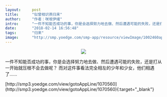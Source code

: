 ```yaml
---
layout:     post
title:      "似曾相识燕归来"
author:     "作者：咲坂伊绪"
intro:      "一件不知能否成功的事，你是会选择努力地去做、然后遭遇可能的失败，还是打从一开始就压根不会去做呢？ 而对这件事看法完全相左的少年和少女，他们相遇了……"
date:       "2018-02-14 16:56:48"
tags:       "归来"
image:      "http://smp.yoedge.com/smp-app/resource/viewImage/1002460appline.png"
---
```

<div style="text-align: center">
<p><img src="http://smp.yoedge.com/smp-app/resource/viewImage/1002460appline.png"/></p>
</div>
<p class="post-meta">
<span>一件不知能否成功的事，你是会选择努力地去做、然后遭遇可能的失败，还是打从一开始就压根不会去做呢？ 而对这件事看法完全相左的少年和少女，他们相遇了……</span>
</p>
[http://smp3.yoedge.com/view/gotoAppLine/1070560](http://smp3.yoedge.com/view/gotoAppLine/1070560){:target="_blank"}


